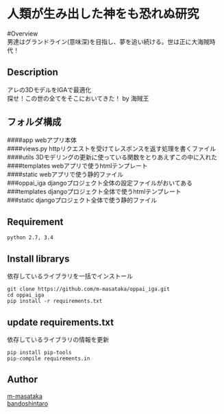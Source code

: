 人類が生み出した神をも恐れぬ研究
====

#Overview  
男達はグランドライン(意味深)を目指し、夢を追い続ける。世は正に大海賊時代！  

## Description
アレの3DモデルをIGAで最適化  
探せ！この世の全てをそこにおいてきた！ by 海賊王  

## フォルダ構成
####app
webアプリ本体    
####views.py
httpリクエストを受けてレスポンスを返す処理を書くファイル  
####utils
3Dモデリングの更新に使っている関数をとりあえずこの中に入れた  
####templates
webアプリで使うhtmlテンプレート  
####static
webアプリで使う静的ファイル  
###oppai_iga
djangoプロジェクト全体の設定ファイルがおいてある  
###templates
djangoプロジェクト全体で使うhtmlテンプレート  
###static
djangoプロジェクト全体で使う静的ファイル  

## Requirement
    python 2.7, 3.4  

## Install librarys
依存しているライブラリを一括でインストール  

    git clone https://github.com/m-masataka/oppai_iga.git  
    cd oppai_iga  
    pip install -r requirements.txt  

## update requirements.txt
依存しているライブラリの情報を更新  

    pip install pip-tools  
    pip-compile requirements.in  

## Author
[m-masataka](https://github.com/m-masataka)  
[bandoshintaro](https://github.com/bandoshintaro)
